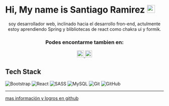 
# Hi, My name is Santiago Ramirez <img src="https://media.giphy.com/media/hvRJCLFzcasrR4ia7z/giphy.gif" width="25px" height="25px">

<div align="center">
 
soy desarrollador web, inclinado hacia el desarrollo fron-end, actulmente estoy aprendiendo Spring y blibliotecas de react como chakra ui y formik.
  <h3> Podes encontarme tambien en:</h3>
<a  align="center" href="https://www.linkedin.com/in/santiago-ramirez-b736501ab/">
  <img alt="LinkedIN" width="22px" src="https://raw.githubusercontent.com/peterthehan/peterthehan/master/assets/linkedin.svg" />
</a>
<a  align="center" href="https://www.twitter.com/santy__dev">
  <img alt="LinkedIN" width="22px" src="https://raw.githubusercontent.com/peterthehan/peterthehan/master/assets/twitter.svg" />
</a>

  </div>



## Tech Stack
![Bootstrap](https://img.shields.io/badge/-boostrap-blue?logo=bootstrap&color=6384bc&logoColor=black&logoWidth=20&style=for-the-badge)
![React](https://img.shields.io/badge/-React-blue?logo=react&color=6384bc&logoWidth=20&style=for-the-badge)
![SASS](https://img.shields.io/badge/-SASS-blue?logo=sass&color=6384bc&logoWidth=20&style=for-the-badge)
![MySQL](https://img.shields.io/badge/-MySQL-blue?logo=MYSQL&color=6384bc&logoColor=black&logoWidth=20&style=for-the-badge)
![Git](https://img.shields.io/badge/-GIT-blue?logo=git&color=6384bc&logoWidth=20&style=for-the-badge)
![GitHub](https://img.shields.io/badge/-Github-blue?logo=github&color=6384bc&logoWidth=20&style=for-the-badge)

---
[mas información y logros en github](https://readme.santidev.com.ar/)

<!--* Mas información de mi perfil de Github:  


<div align="center" border="solid 1px white">



<img src="https://github-readme-stats.vercel.app/api/top-langs/?username=santy-ramirez&theme=default&hide_border=false&include_all_commits=true&count_private=true&layout=compact" width="512px"/>
<img src="https://github-readme-streak-stats.herokuapp.com/?user=santy-ramirez&theme=default&hide_border=false" width="512px"/>


<img src="https://github-readme-stats.vercel.app/api?username=santy-ramirez&theme=default&hide_border=false&include_all_commits=true&count_private=true" width="512px"/>

<img src="https://github-profile-trophy.vercel.app/?username=santy-ramirez&theme=radical&no-frame=false&no-bg=false&margin-w=4" width="512px"/>

<img src="https://quotes-github-readme.vercel.app/api?type=horizontal&theme=light" width="512px"/>


<img src="https://random-memer.herokuapp.com/" width="512px"/>

<hr/>
<img src="https://visitcount.itsvg.in/api?id=santy-ramirez&icon=2&color=1)](https://visitcount.itsvg.in" width="512px"/>

<a href="https://github.com/santy-ramirez">hecho por: @santy-ramirez</a>

</div>

 
